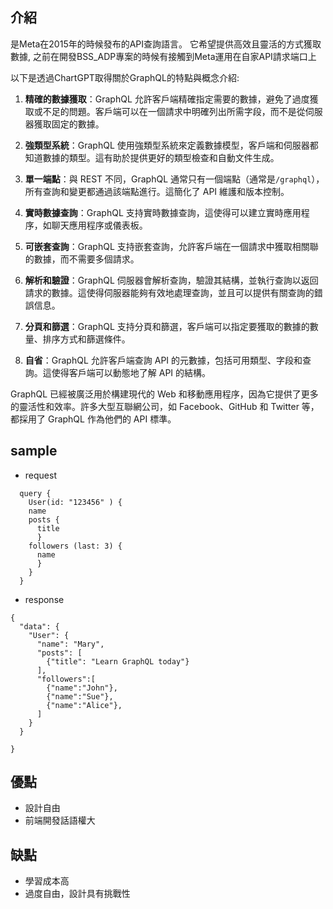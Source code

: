 ## 介紹
是Meta在2015年的時候發布的API查詢語言。
它希望提供高效且靈活的方式獲取數據,
之前在開發BSS_ADP專案的時候有接觸到Meta運用在自家API請求端口上

以下是透過ChartGPT取得關於GraphQL的特點與概念介紹:

1. **精確的數據獲取**：GraphQL 允許客戶端精確指定需要的數據，避免了過度獲取或不足的問題。客戶端可以在一個請求中明確列出所需字段，而不是從伺服器獲取固定的數據。

2. **強類型系統**：GraphQL 使用強類型系統來定義數據模型，客戶端和伺服器都知道數據的類型。這有助於提供更好的類型檢查和自動文件生成。

3. **單一端點**：與 REST 不同，GraphQL 通常只有一個端點（通常是`/graphql`），所有查詢和變更都通過該端點進行。這簡化了 API 維護和版本控制。

4. **實時數據查詢**：GraphQL 支持實時數據查詢，這使得可以建立實時應用程序，如聊天應用程序或儀表板。

5. **可嵌套查詢**：GraphQL 支持嵌套查詢，允許客戶端在一個請求中獲取相關聯的數據，而不需要多個請求。

6. **解析和驗證**：GraphQL 伺服器會解析查詢，驗證其結構，並執行查詢以返回請求的數據。這使得伺服器能夠有效地處理查詢，並且可以提供有關查詢的錯誤信息。

7. **分頁和篩選**：GraphQL 支持分頁和篩選，客戶端可以指定要獲取的數據的數量、排序方式和篩選條件。

8. **自省**：GraphQL 允許客戶端查詢 API 的元數據，包括可用類型、字段和查詢。這使得客戶端可以動態地了解 API 的結構。

GraphQL 已經被廣泛用於構建現代的 Web 和移動應用程序，因為它提供了更多的靈活性和效率。許多大型互聯網公司，如 Facebook、GitHub 和 Twitter 等，
都採用了 GraphQL 作為他們的 API 標準。

## sample
* request 

```
  query {
    User(id: "123456" ) {
    name
    posts {
      title
      }
    followers (last: 3) {
      name
      }
    }
  }
```
* response
```
{
  "data": {
    "User": {
      "name": "Mary",
      "posts": [
        {"title": "Learn GraphQL today"}
      ],
      "followers":[
        {"name":"John"},
        {"name":"Sue"},
        {"name":"Alice"},
      ]
    }
  }

}
```

## 優點
* 設計自由
* 前端開發話語權大

## 缺點
* 學習成本高
* 過度自由，設計具有挑戰性
